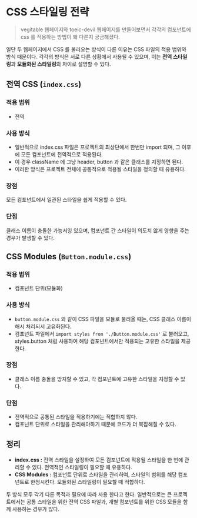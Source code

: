 CSS 스타일링 전략
===
> vegitable 웹페이지와 toeic-devil 웹페이지를 만들어보면서 각각의 컴포넌트에 css 를 적용하는 방법이 왜 다른지 궁금해졌다.

일단 두 웹페이지에서 CSS 를 불러오는 방식이 다른 이유는 CSS 파일의 적용 범위와 방식 때문이다. 
각각의 방식은 서로 다른 상황에서 사용될 수 있으며, 이는 **전역 스타일링**과 **모듈화된 스타일링**의 차이로 설명할 수 있다.

전역 CSS (`index.css`)
---

### 적용 범위
- 전역
### 사용 방식
- 일반적으로 index.css 파일은 프로젝트의 최상단에서 한번만 import 되며, 그 이후에 모든 컴포넌트에 전역적으로 적용된다.
- 이 경우 className 에 그냥 header, button 과 같은 클래스를 지정하면 된다.
- 이러한 방식은 프로젝트 전체에 공통적으로 적용될 스타일을 정의할 때 유용하다.

### 장점
모든 컴포넌트에서 일관된 스타일을 쉽게 적용할 수 있다.
### 단점
클래스 이름이 충돌한 가능서잉 있으며, 컴포넌트 간 스타일이 의도치 않게 영향을 주는 경우가 발생할 수 있다.

CSS Modules (`Button.module.css`)
---

### 적용 범위
- 컴포넌트 단위(모듈화)
### 사용 방식
- `button.module.css` 와 같이 CSS 파일을 모듈로 불러올 때는, CSS 클래스 이름이 해시 처리되서 고유화된다.
- 컴포넌트 파일에서 `import styles from './Button.module.css'` 로 불러오고, styles.button 처럼 사용하여 해당 컴포넌트에서만 적용되는 고유한 스타일을 제공한다.

### 장점
- 클래스 이름 충돌을 방지할 수 있고, 각 컴포넌트에 고유한 스타일을 지정할 수 있다.
### 단점
- 전역적으로 공통된 스타일을 적용하기에는 적합하지 않다. 
- 컴포넌트 단위로 스타일을 관리해야하기 때문에 코드가 더 복잡해질 수 있다.

## 정리
- **index.css :** 전역 스타일을 설정하여 모든 컴포넌트에 적용될 스타일을 한 번에 관리할 수 있다. 전역적인 스타일링이 필요할 때 유용하다.
- **CSS Modules :** 컴포넌트 단위로 스타일을 관리하여, 스타일의 범위를 해당 컴포넌트로 한정시킨다. 모듈화된 스타일링이 필요할 때 적합하다.

두 방식 모두 각기 다른 목적과 필요에 따라 사용 한다고 한다. 일반적으로는 큰 프로젝트에서는 공통 스타일을 위한 전역 CSS 파일과, 개별 컴포넌트를 위한 CSS 모듈을 함께 사용하는 경우가 많다.